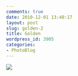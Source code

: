 ```yaml
---
comments: true
date: 2010-12-01 13:40:17
layout: post
slug: golden-2
title: Golden
wordpress_id: 3905
categories:
- PhotoBlog
---
```


![](http://ryanfitzer.com/main/wp-content/uploads/2010/12/photo-950x709.jpg)
